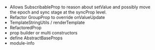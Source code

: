- Allows SubscribableProp to reason about setValue and possibly move the epoch and sync stage at the syncProp level.
- Refactor GroupProp to override onValueUpdate
- TemplateStringUtils / renderTemplate
- RefactoredProp
- prop builder or multi constructors
- define AbstractBaseProps
- module-info

